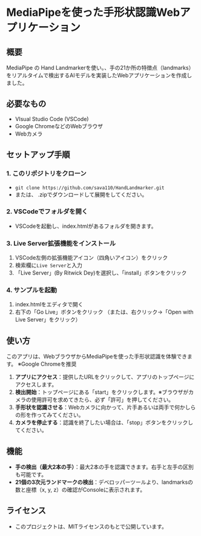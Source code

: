 # MediaPipeを使った手形状認識Webアプリケーション 

## 概要
MediaPipe の Hand Landmarkerを使い。、手の21か所の特徴点（landmarks）をリアルタイムで検出するAIモデルを実装したWebアプリケーションを作成しました。

## 必要なもの
- VIsual Studio Code (VSCode)
- Google ChromeなどのWebブラウザ
- Webカメラ

## セットアップ手順
### 1. このリポジトリをクローン
- `git clone https://github.com/sava110/HandLandmarker.git`
- または、 .zipでダウンロードして展開をしてください。

### 2. VSCodeでフォルダを開く 
- VSCodeを起動し、index.htmlがあるフォルダを開きます。

### 3. Live Server拡張機能をインストール
  1. VSCode左側の拡張機能アイコン（四角いアイコン）をクリック
  2. 検索欄に`Live Server`と入力
  3. 「Live Server」(By Ritwick Dey)を選択し、「install」ボタンをクリック

### 4. サンプルを起動
  1. index.htmlをエディタで開く
  2. 右下の「Go Live」ボタンをクリック
  （または、右クリック→「Open with Live Server」をクリック）

## 使い方
このアプリは、WebブラウザからMediaPipeを使った手形状認識を体験できます。
※Google Chromeを推奨

1. **アプリにアクセス**：提供したURLをクリックして、アプリのトップページにアクセスします。
2. **検出開始**：トップページにある「start」をクリックします。※ブラウザがカメラの使用許可を求めてきたら、必ず「許可」を押してください。
3. **手形状を認識させる**：Webカメラに向かって、片手あるいは両手で何かしらの形を作ってみてください。
4. **カメラを停止する**：認識を終了したい場合は、「stop」ボタンをクリックしてください。

## 機能
- **手の検出（最大2本の手）**：最大2本の手を認識できます。右手と左手の区別も可能です。
- **21個の3次元ランドマークの検出**：デベロッパーツールより、landmarksの数と座標（x, y, z）の確認がConsoleに表示されます。

## ライセンス
- このプロジェクトは、MITライセンスのもとで公開しています。
